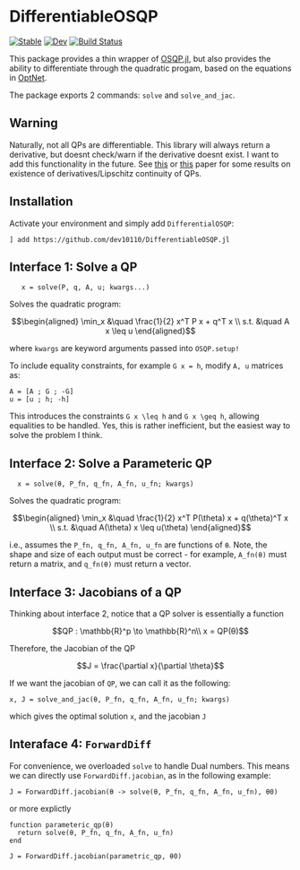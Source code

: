 # DifferentiableOSQP

[![Stable](https://img.shields.io/badge/docs-stable-blue.svg)](https://dev10110.github.io/DifferentiableOSQP.jl/stable/)
[![Dev](https://img.shields.io/badge/docs-dev-blue.svg)](https://dev10110.github.io/DifferentiableOSQP.jl/dev/)
[![Build Status](https://github.com/dev10110/DifferentiableOSQP.jl/actions/workflows/CI.yml/badge.svg?branch=main)](https://github.com/dev10110/DifferentiableOSQP.jl/actions/workflows/CI.yml?query=branch%3Amain)



This package provides a thin wrapper of [OSQP.jl](https://github.com/osqp/OSQP.jl), but also provides the ability to differentiate through the quadratic progam, based on the equations in [OptNet](https://arxiv.org/abs/1703.00443). 

The package exports 2 commands: `solve` and `solve_and_jac`.

## Warning

Naturally, not all QPs are differentiable. This library will always return a derivative, but doesnt check/warn if the derivative doesnt exist. I want to add this functionality in the future. See [this](https://doi.org/10.1109/CDC.2013.6760327) or [this](https://doi.org/10.1016/0022-247X(67)90163-1) paper for some results on existence of derivatives/Lipschitz continuity of QPs. 

## Installation

Activate your environment and simply add `DifferentialOSQP`:
```
] add https://github.com/dev10110/DifferentiableOSQP.jl
```


## Interface 1: Solve a QP
```
   x = solve(P, q, A, u; kwargs...)
```
Solves the quadratic program:
```math
\begin{aligned}
  \min_x   &\quad \frac{1}{2} x^T P x + q^T x \\ 
  s.t.    &\quad A x \leq u
\end{aligned}
```
where `kwargs` are keyword arguments passed into `OSQP.setup!`

To include equality constraints, for example ``G x = h``, modify `A, u` matrices as:
```
A = [A ; G ; -G]
u = [u ; h; -h]
```
This introduces the constraints ``G x \leq h`` and ``G x \geq h``, allowing equalities to be handled. Yes, this is rather inefficient, but the easiest way to solve the problem I think.


## Interface 2: Solve a Parameteric QP

```
  x = solve(θ, P_fn, q_fn, A_fn, u_fn; kwargs)
```
Solves the quadratic program:
```math
\begin{aligned}
  \min_x   &\quad \frac{1}{2} x^T P(\theta) x + q(\theta)^T x \\ 
  s.t.    &\quad A(\theta) x \leq u(\theta)
\end{aligned}
```
i.e., assumes the `P_fn, q_fn, A_fn, u_fn` are functions of `θ`. Note, the shape and size of each output must be correct - for example, `A_fn(θ)` must return a matrix, and `q_fn(θ)` must return a vector. 

## Interface 3: Jacobians of a QP

Thinking about interface 2, notice that a QP solver is essentially a function
```math
QP : \mathbb{R}^p \to \mathbb{R}^n\\
x = QP(θ)
```

Therefore, the Jacobian of the QP 
```math
J = \frac{\partial x}{\partial \theta}
```

If we want the jacobian of ``QP``, we can call it as the following:
```
x, J = solve_and_jac(θ, P_fn, q_fn, A_fn, u_fn; kwargs)
```
which gives the optimal solution `x`, and the jacobian `J`


## Interaface 4: `ForwardDiff`

For convenience, we overloaded `solve` to handle Dual numbers. This means we can directly use `ForwardDiff.jacobian`, as in the following example:

```
J = ForwardDiff.jacobian(θ -> solve(θ, P_fn, q_fn, A_fn, u_fn), θ0)
```

or more explictly
```
function parameteric_qp(θ)
  return solve(θ, P_fn, q_fn, A_fn, u_fn)
end

J = ForwardDiff.jacobian(parametric_qp, θ0)
```


